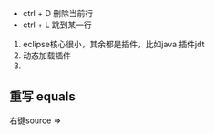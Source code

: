 - ctrl + D 删除当前行
- ctrl + L 跳到某一行 




1. eclipse核心很小，其余都是插件，比如java 插件jdt
2. 动态加载插件
3. 

## 重写 equals
右键source => 